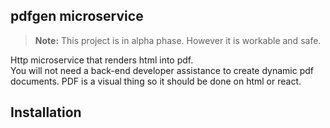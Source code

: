 ## pdfgen microservice
> **Note:** This project is in alpha phase. However it is workable and safe.

Http microservice that renders html into pdf.  
You will not need a back-end developer assistance to create dynamic pdf documents.
PDF is a visual thing so it should be done on html or react.

## Installation
